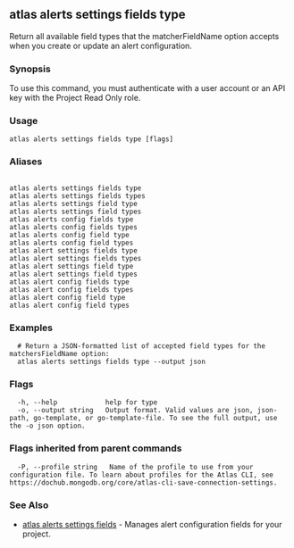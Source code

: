 ## atlas alerts settings fields type

Return all available field types that the matcherFieldName option accepts when you create or update an alert configuration.


### Synopsis

To use this command, you must authenticate with a user account or an API key with the Project Read Only role.


### Usage
```
atlas alerts settings fields type [flags]
```

### Aliases
```

atlas alerts settings fields type
atlas alerts settings fields types
atlas alerts settings field type
atlas alerts settings field types
atlas alerts config fields type
atlas alerts config fields types
atlas alerts config field type
atlas alerts config field types
atlas alert settings fields type
atlas alert settings fields types
atlas alert settings field type
atlas alert settings field types
atlas alert config fields type
atlas alert config fields types
atlas alert config field type
atlas alert config field types
```

### Examples

```
  # Return a JSON-formatted list of accepted field types for the matchersFieldName option:
  atlas alerts settings fields type --output json
```


### Flags

```
  -h, --help            help for type
  -o, --output string   Output format. Valid values are json, json-path, go-template, or go-template-file. To see the full output, use the -o json option.

```


### Flags inherited from parent commands

```
  -P, --profile string   Name of the profile to use from your configuration file. To learn about profiles for the Atlas CLI, see https://dochub.mongodb.org/core/atlas-cli-save-connection-settings.

```

### See Also


* [atlas alerts settings fields](atlas_alerts_settings_fields.md)	- Manages alert configuration fields for your project.



